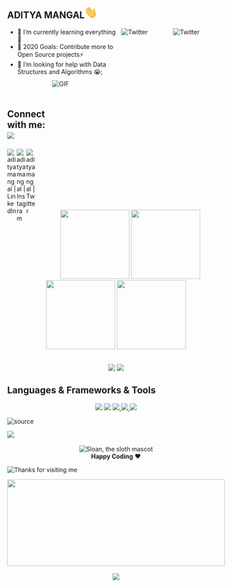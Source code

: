 ## ADITYA MANGAL<img src="https://raw.githubusercontent.com/ABSphreak/ABSphreak/master/gifs/Hi.gif" width="30px">
<a href="https://twitter.com/AdityaM44382015" target="_blank"><img src="https://cdn2.iconfinder.com/data/icons/social-media-2199/64/social_media_isometric_6-twitter-512.png" height="120px" width="120px" alt="Twitter" align="right"></a><a href="https://www.linkedin.com/in/aditya-mangal-b876041b4/" target="_blank"><img src="https://cdn2.iconfinder.com/data/icons/social-media-2199/64/social_media_isometric_14-linkedin-512.png" height="120px" width="120px" alt="Twitter" align="right"></a>

<img align="right" alt="GIF" src="https://i.imgur.com/OTKgDSt.gif" width="400" height="300" />

- 🌱 I’m currently learning everything 🤣 
- 🥅 2020 Goals: Contribute more to Open Source projects⚡
- 🤔 I’m looking for help with Data Structures and Algorithms 😭;
<br />
<br />

## Connect with me: <img src="https://gitee.com/skykeyjoker/PicCloud/raw/master/img/Mario_Hello_Big.gif" width="30px">
[<img align="left" alt="adityamangal | LinkedIn" width="22px" src="https://cdn.jsdelivr.net/npm/simple-icons@v3/icons/facebook.svg" />][facebook]
[<img align="left" alt="adityamangal | Instagram" width="22px" src="https://cdn.jsdelivr.net/npm/simple-icons@v3/icons/instagram.svg" />][instagram]
[<img align="left" alt="adityamangal | Twitter" width="22px" src="https://cdn.jsdelivr.net/npm/simple-icons@v3/icons/twitter.svg" />][Twitter]

<p align="center"> <img src="https://octodex.github.com/images/vinyltocat.png" height="160px" width="160px"> <img src="https://octodex.github.com/images/daftpunktocat-thomas.gif" height="160px" width="160px"> <img src="https://octodex.github.com/images/daftpunktocat-guy.gif" height="160px" width="160px"> <img
src="https://octodex.github.com/images/Robotocat.png" height="160px" width="160px"></p>

<p align="center">
<br>
  <img src="https://visitor-badge.laobi.icu/badge?page_id=adityamangal1.Pretty-Readme">
  <img src="https://img.shields.io/badge/Hacktoberfest-2020-blueviolet">
  <h2>Languages & Frameworks & Tools</h2>

<p align="center">
  <code><img height="50" src="https://www.vectorlogo.zone/logos/ubuntu/ubuntu-ar21.svg"></code>
  <code><img height="50" src="https://www.vectorlogo.zone/logos/git-scm/git-scm-ar21.svg"></code>
  <a href="https://en.wikipedia.org/wiki/Python_(programming_language)">
  <code><img src="https://img.shields.io/badge/python%20-%2314354C.svg?&style=for-the-badge&logo=python&logoColor=white"/></code>
  </a>
  <a href="https://en.wikipedia.org/wiki/C_(programming_language)">
  <code><img src="https://img.shields.io/badge/c%20-%2300599C.svg?&style=for-the-badge&logo=c&logoColor=white"/></code>

</a>
  <a href="https://github.com/adityamangal1">
  <code><img src="https://img.shields.io/badge/github%20-%23121011.svg?&style=for-the-badge&logo=github&logoColor=white"/></code>
  </a>
</p>
</p>

![source](https://user-images.githubusercontent.com/68494604/94645884-950ac780-030a-11eb-9c8f-40d9740fc6ad.gif)

<img src="https://github-readme-stats.vercel.app/api?username=adityamangal1&&show_icons=true&title_color=ffffff&icon_color=bb2acf&text_color=daf7dc&bg_color=ffba2c">

[facebook]: https://www.facebook.com/aditya.mangal2/
[instagram]: https://www.instagram.com/adityamangal/
[twitter]: https://twitter.com/AdityaM44382015/
<p align="center">
  <img alt="Sloan, the sloth mascot" width="250px" src="https://thepracticaldev.s3.amazonaws.com/uploads/user/profile_image/31047/af153cd6-9994-4a68-83f4-8ddf3e13f0bf.jpg">
  
  <br>
  <strong>Happy Coding</strong> ❤️
</p>
<img height="120" alt="Thanks for visiting me" width="100%" src="https://raw.githubusercontent.com/BrunnerLivio/brunnerlivio/master/images/marquee.svg" />


<p align="center">
<img width="100%" height="200" src="https://github-readme-stats.vercel.app/api?username=adityamangal1&show_icons=true&theme=dracula">
</p>
<p align="center">
<img src="https://github-profile-trophy.vercel.app/?username=adityamangal1&theme=flat&margin-w=15">
</p>
